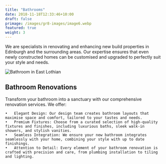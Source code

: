 ```yaml
---
title: "Bathrooms"
date: 2018-11-18T12:33:46+10:00
draft: false
primage: /images/gr8-images/image6.webp
featured: true
weight: 3
---
```


We are specialists in renovating and enhancing new build properties in Edinburgh and the surrounding areas. Our expertise ensures that even newly constructed homes can be customised and upgraded to perfectly suit your style and needs.

<!--more-->

![Bathroom in East Lothian](https://gr8constructionprojects.com/images/gr8-images/image6.webp)

## Bathroom Renovations

Transform your bathroom into a sanctuary with our comprehensive renovation services. We offer:

    •	Elegant Design: Our design team creates bathroom layouts that maximise space and comfort, tailored to your tastes and needs.
    •	Premium Fixtures: Choose from a curated selection of high-quality fixtures and finishes, including luxurious baths, sleek walk-in showers, and stylish vanities.
    •	Seamless Integration: We ensure your new bathroom integrates seamlessly with your home, combining your style with up to date finishings.
    •	Attention to Detail: Every element of your bathroom renovation is crafted with precision and care, from plumbing installation to tiling and lighting.
